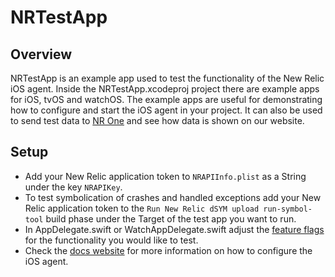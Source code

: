 # NRTestApp

## Overview
NRTestApp is an example app used to test the functionality of the New Relic iOS agent. Inside the NRTestApp.xcodeproj project there are example apps for iOS, tvOS and watchOS. The example apps are useful for demonstrating how to configure and start the iOS agent in your project. It can also be used to send test data to [NR One](https://newrelic.com/welcome-back) and see how data is shown on our website.


## Setup
- Add your New Relic application token to `NRAPIInfo.plist` as a String under the key `NRAPIKey`.
- To test symbolication of crashes and handled exceptions add your New Relic application token to the `Run New Relic dSYM upload run-symbol-tool` build phase under the Target of the test app you want to run.
- In AppDelegate.swift or WatchAppDelegate.swift adjust the [feature flags](https://docs.newrelic.com/docs/mobile-monitoring/new-relic-mobile/mobile-sdk/configure-settings/#ios) for the functionality you would like to test.
- Check the [docs website](https://docs.newrelic.com/docs/mobile-monitoring/new-relic-mobile-ios/get-started/introduction-new-relic-mobile-ios/) for more information on how to configure the iOS agent.
